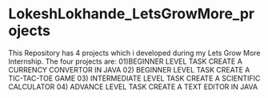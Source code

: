 # LokeshLokhande_LetsGrowMore_projects
This Repository has 4 projects which i developed during my Lets Grow More Internship.
The four projects are:
01)BEGINNER LEVEL TASK CREATE A CURRENCY CONVERTOR IN JAVA
02) BEGINNER LEVEL TASK CREATE A TIC-TAC-TOE GAME
03) INTERMEDIATE LEVEL TASK CREATE A SCIENTIFIC CALCULATOR 
04) ADVANCE LEVEL TASK CREATE A TEXT EDITOR IN JAVA
